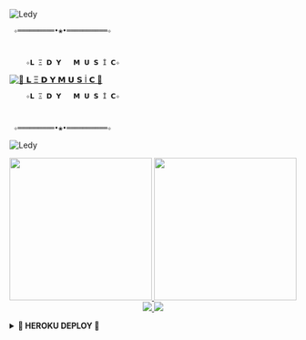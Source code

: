 ![Ledy](https://www.tamilblasters.lol/uploads/monthly_2020_02/torrborder.gif.76a54db1a11406f9ba80146699b99b74.gif)

     ✧═════════•❀•══════════✧

   
          
        ✧𝗟 Ξ 𝗗 𝗬   𝗠 𝗨 𝗦 İ 𝗖✧
    


[![🍁 𝗟 Ξ 𝗗 𝗬  𝗠 𝗨 𝗦 İ 𝗖 🍁](https://telegra.ph/file/8a00e1ac6f23335effb76.jpg)](https://t.me/SSmusicLedy_bot)


        
        ✧𝗟 Ξ 𝗗 𝗬   𝗠 𝗨 𝗦 İ 𝗖✧
     
 

     ✧═════════•❀•══════════✧

![Ledy](https://www.tamilblasters.lol/uploads/monthly_2020_02/torrborder.gif.76a54db1a11406f9ba80146699b99b74.gif)
<p align="center">
  <a href="https://www.python.org">
    <img src="http://ForTheBadge.com/images/badges/made-with-python.svg" width ="250">
  </a>
  <a href="https://t.me/agatecno">
    <img src="https://github.com/tecnoagateam/LedyMusicBot/blob/main/logo.svg" width="250">
  </a><br>
  
  <a href="https://github.com/tecnoagateam/LedyMusicBot/stargazers">
    <img src="https://img.shields.io/github/stars/tecnoagateam/LedyMusicBot?style=social">
  </a>
  <a href="https://github.com/tecnoagateam/LedyMusicBot/fork">
    <img src="https://img.shields.io/github/forks/tecnoagateam/LedyMusicBot?label=Fork&style=social">
  </a>  
</p>

<More>
<details>
<summary><b>🏹 HEROKU DEPLOY 🏹</b></summary>
<br>


------
  [![Deploy](https://www.herokucdn.com/deploy/button.svg)](https://dashboard.heroku.com/new?button-url=https%3A%2F%2Fgithub.com%2Ftecnoagateam%2FLedyMusicBot&template=https%3A%2F%2Fgithub.com%2Ftecnoagateam%2FLedyMusicBot)
  ------
<details>
<summary><b>📱 TELEGRAM 📱</b></summary>
<br>


  <a href="https://t.me/SOQrup"><img src="https://img.shields.io/badge/Join-Group%20Support-blue.svg?style=for-the-badge&logo=Telegram"></a> <a href="https://t.me/ledyplaylist"><img src="https://img.shields.io/badge/Join-Updates%20Channel-blue.svg?style=for-the-badge&logo=Telegram"></a>
 __________________

<details>
<summary><b>Credits</b></summary>
<br>

  •[``MR AĞA``](https://github.com/tecnoagateam)•
  

      ✧═════════•❀•══════════✧
